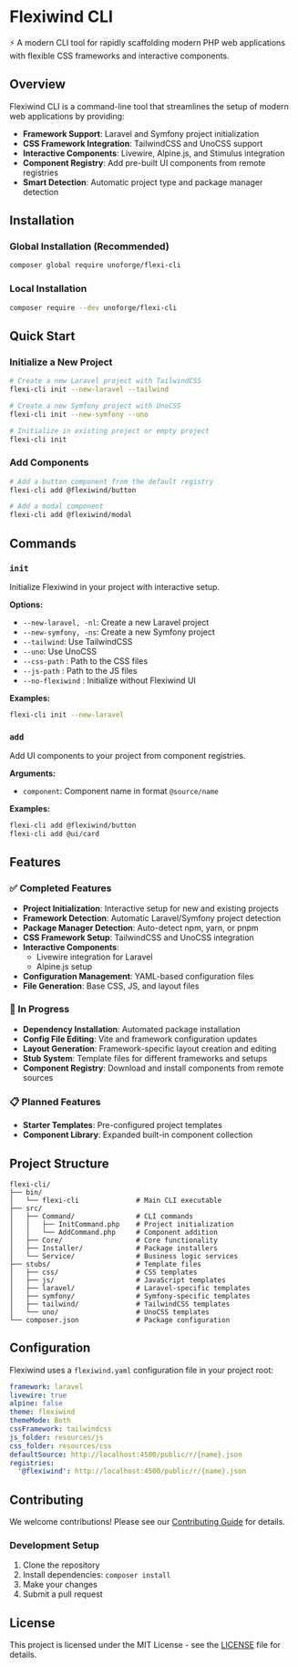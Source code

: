 # Flexiwind CLI

⚡ A modern CLI tool for rapidly scaffolding modern PHP web applications with flexible CSS frameworks and interactive components.

## Overview

Flexiwind CLI is a command-line tool that streamlines the setup of modern web applications by providing:
- **Framework Support**: Laravel and Symfony project initialization
- **CSS Framework Integration**: TailwindCSS and UnoCSS support
- **Interactive Components**: Livewire, Alpine.js, and Stimulus integration
- **Component Registry**: Add pre-built UI components from remote registries
- **Smart Detection**: Automatic project type and package manager detection

## Installation

### Global Installation (Recommended)

```bash
composer global require unoforge/flexi-cli
```

### Local Installation

```bash
composer require --dev unoforge/flexi-cli
```

## Quick Start

### Initialize a New Project

```bash
# Create a new Laravel project with TailwindCSS
flexi-cli init --new-laravel --tailwind

# Create a new Symfony project with UnoCSS
flexi-cli init --new-symfony --uno

# Initialize in existing project or empty project
flexi-cli init
```

### Add Components

```bash
# Add a button component from the default registry
flexi-cli add @flexiwind/button

# Add a modal component
flexi-cli add @flexiwind/modal
```

## Commands

### `init`
Initialize Flexiwind in your project with interactive setup.

**Options:**
- `--new-laravel, -nl`: Create a new Laravel project
- `--new-symfony, -ns`: Create a new Symfony project
- `--tailwind`: Use TailwindCSS
- `--uno`: Use UnoCSS
- `--css-path` : Path to the CSS files
- `--js-path` : Path to the JS files
- `--no-flexiwind` : Initialize without Flexiwind UI


**Examples:**
```bash
flexi-cli init --new-laravel
```

### `add`
Add UI components to your project from component registries.

**Arguments:**
- `component`: Component name in format `@source/name`

**Examples:**
```bash
flexi-cli add @flexiwind/button
flexi-cli add @ui/card
```

## Features

### ✅ Completed Features

- **Project Initialization**: Interactive setup for new and existing projects
- **Framework Detection**: Automatic Laravel/Symfony project detection
- **Package Manager Detection**: Auto-detect npm, yarn, or pnpm
- **CSS Framework Setup**: TailwindCSS and UnoCSS integration
- **Interactive Components**:
  - Livewire integration for Laravel
  - Alpine.js setup
- **Configuration Management**: YAML-based configuration files
- **File Generation**: Base CSS, JS, and layout files


### 🚧 In Progress

- **Dependency Installation**: Automated package installation
- **Config File Editing**: Vite and framework configuration updates
- **Layout Generation**: Framework-specific layout creation and editing
- **Stub System**: Template files for different frameworks and setups
- **Component Registry**: Download and install components from remote sources

### 📋 Planned Features

- **Starter Templates**: Pre-configured project templates
- **Component Library**: Expanded built-in component collection


## Project Structure

```
flexi-cli/
├── bin/
│   └── flexi-cli              # Main CLI executable
├── src/
│   ├── Command/               # CLI commands
│   │   ├── InitCommand.php    # Project initialization
│   │   └── AddCommand.php     # Component addition
│   ├── Core/                  # Core functionality
│   ├── Installer/             # Package installers
│   └── Service/               # Business logic services
├── stubs/                     # Template files
│   ├── css/                   # CSS templates
│   ├── js/                    # JavaScript templates
│   ├── laravel/               # Laravel-specific templates
│   ├── symfony/               # Symfony-specific templates
│   ├── tailwind/              # TailwindCSS templates
│   └── uno/                   # UnoCSS templates
└── composer.json              # Package configuration
```

## Configuration

Flexiwind uses a `flexiwind.yaml` configuration file in your project root:

```yaml
framework: laravel
livewire: true
alpine: false
theme: flexiwind
themeMode: Both
cssFramework: tailwindcss
js_folder: resources/js
css_folder: resources/css
defaultSource: http://localhost:4500/public/r/{name}.json
registries:
  '@flexiwind': http://localhost:4500/public/r/{name}.json

```

## Contributing

We welcome contributions! Please see our [Contributing Guide](CONTRIBUTING.md) for details.

### Development Setup

1. Clone the repository
2. Install dependencies: `composer install`
4. Make your changes
5. Submit a pull request



## License

This project is licensed under the MIT License - see the [LICENSE](LICENSE) file for details.
